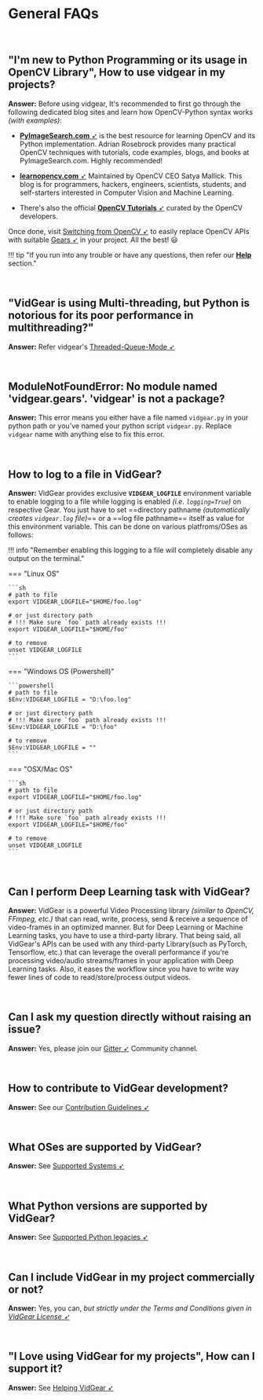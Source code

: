 <!--
===============================================
vidgear library source-code is deployed under the Apache 2.0 License:

Copyright (c) 2019-2020 Abhishek Thakur(@abhiTronix) <abhi.una12@gmail.com>

Licensed under the Apache License, Version 2.0 (the "License");
you may not use this file except in compliance with the License.
You may obtain a copy of the License at

	 http://www.apache.org/licenses/LICENSE-2.0

Unless required by applicable law or agreed to in writing, software
distributed under the License is distributed on an "AS IS" BASIS,
WITHOUT WARRANTIES OR CONDITIONS OF ANY KIND, either express or implied.
See the License for the specific language governing permissions and
limitations under the License.
===============================================
-->

# General FAQs


&nbsp;


## "I'm new to Python Programming or its usage in OpenCV Library", How to use vidgear in my projects?

**Answer:** Before using vidgear, It's recommended to first go through the following dedicated blog sites and learn how OpenCV-Python syntax works _(with examples)_:

- [**PyImageSearch.com** ➶](https://www.pyimagesearch.com/) is the best resource for learning OpenCV and its Python implementation. Adrian Rosebrock provides many practical OpenCV techniques with tutorials, code examples, blogs, and books at PyImageSearch.com. Highly recommended!

- [**learnopencv.com** ➶](https://www.learnopencv.com)  Maintained by OpenCV CEO Satya Mallick. This blog is for programmers, hackers, engineers, scientists, students, and self-starters interested in Computer Vision and Machine Learning.

- There's also the official [**OpenCV Tutorials** ➶](https://docs.opencv.org/master/d6/d00/tutorial_py_root.html) curated by the OpenCV developers.

Once done, visit [Switching from OpenCV ➶](../../switch_from_cv/) to easily replace OpenCV APIs with suitable [Gears ➶](../../gears/#gears-what-are-these) in your project. All the best! :smiley:

!!! tip "If you run into any trouble or have any questions, then refer our [**Help**](../get_help) section."

&nbsp;

## "VidGear is using Multi-threading, but Python is notorious for its poor performance in multithreading?"

**Answer:** Refer vidgear's [Threaded-Queue-Mode ➶](../../bonus/TQM/)

&nbsp;

## ModuleNotFoundError: No module named 'vidgear.gears'. 'vidgear' is not a package?

**Answer:** This error means you either have a file named `vidgear.py` in your python path or you've named your python script `vidgear.py`. Replace `vidgear` name with anything else to fix this error.

&nbsp;


## How to log to a file in VidGear?

**Answer:** VidGear provides exclusive **`VIDGEAR_LOGFILE`** environment variable to enable logging to a file while logging is enabled _(i.e. `logging=True`)_ on respective Gear. You just have to set ==directory pathname _(automatically creates `vidgear.log` file)_== or a ==log file pathname== itself as value for this  environment variable. This can be done on various platfroms/OSes as follows:

!!! info "Remember enabling this logging to a file will completely disable any output on the terminal." 

=== "Linux OS"

	```sh
	# path to file
	export VIDGEAR_LOGFILE="$HOME/foo.log"

	# or just directory path 
	# !!! Make sure `foo` path already exists !!!
	export VIDGEAR_LOGFILE="$HOME/foo"

	# to remove
	unset VIDGEAR_LOGFILE
	```

=== "Windows OS (Powershell)"

	```powershell
	# path to file
	$Env:VIDGEAR_LOGFILE = "D:\foo.log"

	# or just directory path 
	# !!! Make sure `foo` path already exists !!!
	$Env:VIDGEAR_LOGFILE = "D:\foo"

	# to remove
	$Env:VIDGEAR_LOGFILE = ""
	```

=== "OSX/Mac OS"
	
	```sh
	# path to file
	export VIDGEAR_LOGFILE="$HOME/foo.log"
	
	# or just directory path 
	# !!! Make sure `foo` path already exists !!!
	export VIDGEAR_LOGFILE="$HOME/foo"

	# to remove
	unset VIDGEAR_LOGFILE
	```

&nbsp;

## Can I perform Deep Learning task with VidGear?

**Answer:** VidGear is a powerful Video Processing library _(similar to OpenCV, FFmpeg, etc.)_ that can read, write, process, send & receive a sequence of video-frames in an optimized manner. But for Deep Learning or Machine Learning tasks, you have to use a third-party library. That being said, all VidGear's APIs can be used with any third-party Library(such as PyTorch, Tensorflow, etc.) that can leverage the overall performance if you're processing video/audio streams/frames in your application with Deep Learning tasks. Also, it eases the workflow since you have to write way fewer lines of code to read/store/process output videos.

&nbsp;

## Can I ask my question directly without raising an issue?

**Answer:** Yes, please join our [Gitter ➶](https://gitter.im/vidgear/community) Community channel.

&nbsp;

## How to contribute to VidGear development?

**Answer:** See our [Contribution Guidelines ➶](../../contribution/PR/)

&nbsp;

## What OSes are supported by VidGear?

**Answer:** See [Supported Systems ➶](../../installation/#supported-systems)

&nbsp;

## What Python versions are supported by VidGear?

**Answer:** See [Supported Python legacies ➶](../../installation/#supported-python-legacies)

&nbsp;

## Can I include VidGear in my project commercially or not?

**Answer:** Yes, you can, *but strictly under the Terms and Conditions given in [VidGear License ➶](https://github.com/abhiTronix/vidgear/blob/master/LICENSE)*

&nbsp;

## "I Love using VidGear for my projects", How can I support it?

**Answer:** See [Helping VidGear ➶](../../help/#helping-vidgear)  

&nbsp;